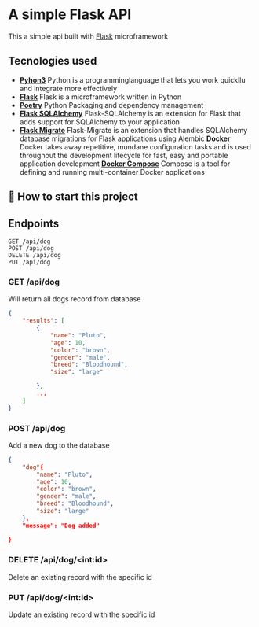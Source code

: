 # A simple Flask API

This a simple api built with [Flask](https://flask.palletsprojects.com/en/2.2.x/) microframework

## Tecnologies used
* **[Pyhon3](https://www.python.org/downloads/)** Python is a programminglanguage that lets you work quickllu and integrate more effectively
* **[Flask](flask.pocoo.org/)** Flask is a microframework written in Python
* **[Poetry](https://python-poetry.org/)** Python Packaging and dependency management
* **[Flask SQLAlchemy](https://flask-sqlalchemy.palletsprojects.com/e)** Flask-SQLAlchemy is an extension for Flask that adds support for SQLAlchemy to your application
* **[Flask Migrate](https://flask-migrate.readthedocs.io/en/latest/)** Flask-Migrate is an extension that handles SQLAlchemy database migrations for Flask applications using Alembic
**[Docker](https://www.docker.com/)** Docker takes away repetitive, mundane configuration tasks and is used throughout the development lifecycle for fast, easy and portable application development 
**[Docker Compose](https://docs.docker.com/compose/)** Compose is a tool for defining and running multi-container Docker applications

## 🌱 How to start this project

## Endpoints
    GET /api/dog
    POST /api/dog
    DELETE /api/dog
    PUT /api/dog

### GET /api/dog

Will return all dogs record from database

```json
{
    "results": [
        {
            "name": "Pluto",
            "age": 10,
            "color": "brown",
            "gender": "male",
            "breed": "Bloodhound",
            "size": "large"

        },
        ...
    ]
}
```

### POST /api/dog
Add a new dog to the database

```json
{
    "dog"{
        "name": "Pluto",
        "age": 10,
        "color": "brown",
        "gender": "male",
        "breed": "Bloodhound",
        "size": "large"
    },
    "message": "Dog added"

}
```

### DELETE /api/dog/\<int:id\>
Delete an existing record with the specific id

### PUT /api/dog/\<int:id\>
Update an existing record with the specific id
